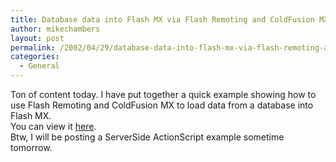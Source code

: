 ```yaml
---
title: Database data into Flash MX via Flash Remoting and ColdFusion MX
author: mikechambers
layout: post
permalink: /2002/04/29/database-data-into-flash-mx-via-flash-remoting-and-coldfusion-mx/
categories:
  - General
---
```



Ton of content today. I have put together a quick example showing how to use Flash Remoting and ColdFusion MX to load data from a database into Flash MX.  
You can view it [here][1].  
Btw, I will be posting a ServerSide ActionScript example sometime tomorrow.

 [1]: http://radio.weblogs.com/0106797/categories/examples/2002/04/29.html